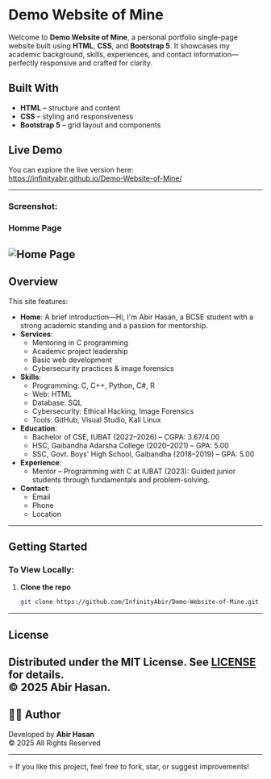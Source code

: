 # Demo Website of Mine

Welcome to **Demo Website of Mine**, a personal portfolio single-page website built using **HTML**, **CSS**, and **Bootstrap 5**. It showcases my academic background, skills, experiences, and contact information—perfectly responsive and crafted for clarity.

##  Built With
- **HTML** – structure and content
- **CSS** – styling and responsiveness
- **Bootstrap 5** – grid layout and components

##  Live Demo
You can explore the live version here:  
https://infinityabir.github.io/Demo-Website-of-Mine/

---
### Screenshot:
### Homme Page

![Home Page](images/homepage.png)
---
##  Overview

This site features:

- **Home**: A brief introduction—Hi, I'm Abir Hasan, a BCSE student with a strong academic standing and a passion for mentorship.
- **Services**:  
  - Mentoring in C programming  
  - Academic project leadership  
  - Basic web development  
  - Cybersecurity practices & image forensics
- **Skills**:  
  - Programming: C, C++, Python, C#, R  
  - Web: HTML  
  - Database: SQL  
  - Cybersecurity: Ethical Hacking, Image Forensics  
  - Tools: GitHub, Visual Studio, Kali Linux
- **Education**:  
  - Bachelor of CSE, IUBAT (2022–2026) – CGPA: 3.67/4.00  
  - HSC, Gaibandha Adarsha College (2020–2021) – GPA: 5.00  
  - SSC, Govt. Boys' High School, Gaibandha (2018–2019) – GPA: 5.00
- **Experience**:  
  - Mentor – Programming with C at IUBAT (2023): Guided junior students through fundamentals and problem-solving.
- **Contact**:  
  - Email 
  - Phone
  - Location

---
##  Getting Started

### To View Locally:
1. **Clone the repo**  
   ```bash
   git clone https://github.com/InfinityAbir/Demo-Website-of-Mine.git
---
##  License

Distributed under the **MIT License**. See [LICENSE](LICENSE) for details.  
© 2025 Abir Hasan.
---
## 👨‍💻 Author

Developed by **Abir Hasan**  
© 2025 All Rights Reserved  

---
⭐ If you like this project, feel free to fork, star, or suggest improvements!
